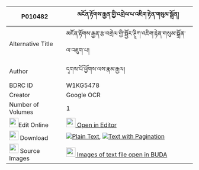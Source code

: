 |P010482|མངོན་རྟོགས་རྒྱན་གྱི་འགྲེལ་པ་འཇིག་རྟེན་གསུམ་སྒྲོན། 
| --- | --- 
|Alternative Title |མངོན་རྟོགས་རྒྱན་རྩ་འགྲེལ་གྱི་སྦྱོར་ཊཱིཀ་འཇིག་རྟེན་གསུམ་སྒྲོན་ལ་འཇུག་པ།
|Author| དྭགས་པོ་ཕྱོགས་ལས་རྣམ་རྒྱལ།
|BDRC ID | W1KG5478
|Creator | Google OCR
|Number of Volumes| 1
|<img width="25" src="https://img.icons8.com/color/25/000000/edit-property.png">Edit Online| [<img width="25" src="https://avatars.githubusercontent.com/u/45091458?s=200&v=4"> Open in Editor](http://editor.openpecha.org/P010482)
|<img width="25" src="https://img.icons8.com/fluent/48/000000/download-2.png"/>  Download | [![](https://img.icons8.com/color/20/000000/txt.png)Plain Text](https://github.com/Openpecha/P010482/releases/download/v1/ngontok_gyen_gyi_drelpa_jikten_plain_P010482.zip), [![](https://img.icons8.com/color/20/000000/txt.png)Text with Pagination](https://github.com/Openpecha/P010482/releases/download/v1/ngontok_gyen_gyi_drelpa_jikten_pages_P010482.zip)
|<img width="25" src="https://img.icons8.com/plasticine/100/000000/pictures-folder.png"/>  Source Images | [<img width="25" src="https://library.bdrc.io/icons/BUDA-small.svg"> Images of text file open in BUDA](https://library.bdrc.io/show/bdr:W1KG5478)